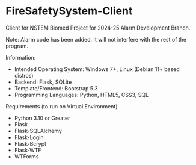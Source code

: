 # FireSafetySystem-Client
Client for NSTEM Biomed Project for 2024-25
Alarm Development Branch.

Note: Alarm code has been added. It will not interfere with the rest of the program.

Information:
- Intended Operating System: Windows 7+, Linux (Debian 11+ based distros)
- Backend: Flask, SQLite
- Template/Frontend: Bootstrap 5.3
- Programming Languages: Python, HTML5, CSS3, SQL

Requirements (to run on Virtual Environment)
- Python 3.10 or Greater
-   Flask
-   Flask-SQLAlchemy
-   Flask-Login
-   Flask-Bcrypt
-   Flask-WTF
-   WTForms
